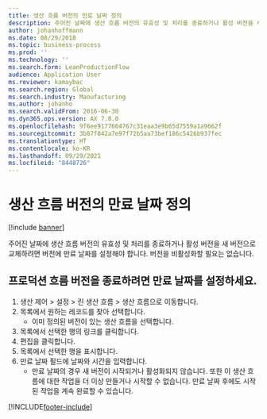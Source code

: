 ```yaml
---
title: 생산 흐름 버전의 만료 날짜 정의
description: 주어진 날짜에 생산 흐름 버전의 유효성 및 처리를 종료하거나 활성 버전을 새 버전으로 교체하려면 버전에 만료 날짜를 설정해야 합니다.
author: johanhoffmann
ms.date: 08/29/2018
ms.topic: business-process
ms.prod: ''
ms.technology: ''
ms.search.form: LeanProductionFlow
audience: Application User
ms.reviewer: kamaybac
ms.search.region: Global
ms.search.industry: Manufacturing
ms.author: johanho
ms.search.validFrom: 2016-06-30
ms.dyn365.ops.version: AX 7.0.0
ms.openlocfilehash: 9f6ee9177664767c31eaa3e9b65d7559a1a9662f
ms.sourcegitcommit: 3b87f042a7e97f72b5aa73bef186c5426b937fec
ms.translationtype: HT
ms.contentlocale: ko-KR
ms.lasthandoff: 09/29/2021
ms.locfileid: "8448726"
---
```

# <a name="define-an-expiry-date-for-a-production-flow-version"></a>생산 흐름 버전의 만료 날짜 정의

[!include [banner](../../includes/banner.md)]

주어진 날짜에 생산 흐름 버전의 유효성 및 처리를 종료하거나 활성 버전을 새 버전으로 교체하려면 버전에 만료 날짜를 설정해야 합니다. 버전을 비활성화할 필요는 없습니다.


## <a name="set-an-expiration-date-to-end-a-production-flow-version"></a>프로덕션 흐름 버전을 종료하려면 만료 날짜를 설정하세요.
1. 생산 제어 > 설정 > 린 생산 흐름 > 생산 흐름으로 이동합니다.
2. 목록에서 원하는 레코드를 찾아 선택합니다.
    * 이미 정의된 버전이 있는 생산 흐름을 선택합니다.  
3. 목록에서 선택한 행의 링크를 클릭합니다.
4. 편집을 클릭합니다.
5. 목록에서 선택한 행을 표시합니다.
6. 만료 날짜 필드에 날짜와 시간을 입력합니다.
    * 만료 날짜의 경우 새 버전이 시작되거나 활성화되지 않습니다. 또한 이 생산 흐름에 대한 작업을 더 이상 만들거나 시작할 수 없습니다. 만료 날짜 후에도 시작된 작업을 계속 완료할 수 있습니다.  



[!INCLUDE[footer-include](../../../includes/footer-banner.md)]